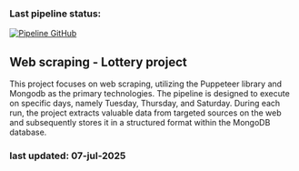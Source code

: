 ### Last pipeline status:
[![Pipeline GitHub](https://github.com/Luis-Peralta/web-scraping-lottery/actions/workflows/github-action.yml/badge.svg)](https://github.com/Luis-Peralta/web-scraping-lottery/actions/workflows/github-action.yml)

## Web scraping - Lottery project
This project focuses on web scraping, utilizing the Puppeteer library and Mongodb as the primary technologies. The pipeline is designed to execute on specific days, namely Tuesday, Thursday, and Saturday. During each run, the project extracts valuable data from targeted sources on the web and subsequently stores it in a structured format within the MongoDB database.

### last updated: 07-jul-2025